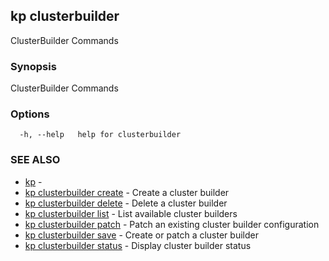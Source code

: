 ## kp clusterbuilder

ClusterBuilder Commands

### Synopsis

ClusterBuilder Commands

### Options

```
  -h, --help   help for clusterbuilder
```

### SEE ALSO

* [kp](kp.md)	 - 
* [kp clusterbuilder create](kp_clusterbuilder_create.md)	 - Create a cluster builder
* [kp clusterbuilder delete](kp_clusterbuilder_delete.md)	 - Delete a cluster builder
* [kp clusterbuilder list](kp_clusterbuilder_list.md)	 - List available cluster builders
* [kp clusterbuilder patch](kp_clusterbuilder_patch.md)	 - Patch an existing cluster builder configuration
* [kp clusterbuilder save](kp_clusterbuilder_save.md)	 - Create or patch a cluster builder
* [kp clusterbuilder status](kp_clusterbuilder_status.md)	 - Display cluster builder status

